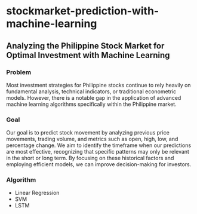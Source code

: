 # stockmarket-prediction-with-machine-learning
## Analyzing the Philippine Stock Market for Optimal Investment with Machine Learning

### Problem
Most investment strategies for Philippine stocks continue to rely heavily on fundamental analysis, technical indicators, or traditional econometric models. 
However, there is a notable gap in the application of advanced machine learning algorithms specifically within the Philippine market. 

### Goal 
Our goal is to predict stock movement by analyzing previous price movements, trading volume, and metrics such as open, high, low, and percentage change. We aim to identify the timeframe when our predictions are most effective, recognizing that specific patterns may only be relevant in the short or long term. By focusing on these historical factors and employing efficient models, we can improve decision-making for investors.


### Algorithm
- Linear Regression
- SVM
- LSTM
